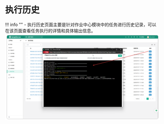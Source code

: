 # 执行历史
!!! info ""
    - 执行历史页面主要是针对作业中心模块中的任务进行历史记录，可以在该页面查看任务执行的详情和具体输出信息。
![v4_execute_history_1](../../../../img/v4_execute_history_1.png)